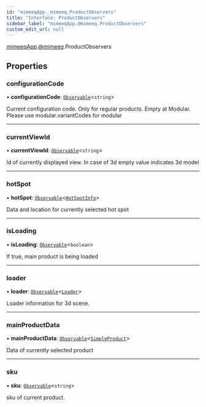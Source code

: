 ```yaml
---
id: "mimeeqApp._mimeeq.ProductObservers"
title: "Interface: ProductObservers"
sidebar_label: "mimeeqApp.@mimeeq.ProductObservers"
custom_edit_url: null
---
```


[mimeeqApp](../modules/mimeeqApp.md).[@mimeeq](../namespaces/mimeeqApp._mimeeq.md).ProductObservers

## Properties

### configurationCode

• **configurationCode**: [`Observable`](../namespaces/mimeeqApp._mimeeq.md#observable)<`string`\>

Current configuration code. Only for regular products. Empty at Modular. Please use modular.variantCodes for modular

___

### currentViewId

• **currentViewId**: [`Observable`](../namespaces/mimeeqApp._mimeeq.md#observable)<`string`\>

Id of currently displayed view. In case of 3d empty value indicates 3d model

___

### hotSpot

• **hotSpot**: [`Observable`](../namespaces/mimeeqApp._mimeeq.md#observable)<[`HotSpotInfo`](mimeeqApp._mimeeq.HotSpotInfo.md)\>

Data and location for currently selected hot spot

___

### isLoading

• **isLoading**: [`Observable`](../namespaces/mimeeqApp._mimeeq.md#observable)<`boolean`\>

If true, main product is being loaded

___

### loader

• **loader**: [`Observable`](../namespaces/mimeeqApp._mimeeq.md#observable)<[`Loader`](mimeeqApp._mimeeq.Loader.md)\>

Loader information for 3d scene.

___

### mainProductData

• **mainProductData**: [`Observable`](../namespaces/mimeeqApp._mimeeq.md#observable)<[`SimpleProduct`](mimeeqApp._mimeeq.SimpleProduct.md)\>

Data of currently selected product

___

### sku

• **sku**: [`Observable`](../namespaces/mimeeqApp._mimeeq.md#observable)<`string`\>

sku of current product.
